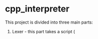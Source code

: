 # cpp_interpreter

This project is divided into three main parts:
1. Lexer - this part takes a script (
